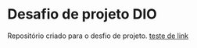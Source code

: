 # Desafio de projeto DIO
Repositório criado para o desfio de projeto.
[teste de link](https://www.google.com/)
